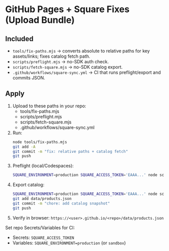 # GitHub Pages + Square Fixes (Upload Bundle)

## Included
- `tools/fix-paths.mjs` → converts absolute to relative paths for key assets/links; fixes catalog fetch path.
- `scripts/preflight.mjs` → no-SDK auth check.
- `scripts/fetch-square.mjs` → no-SDK catalog export.
- `.github/workflows/square-sync.yml` → CI that runs preflight/export and commits JSON.

## Apply
1) Upload to these paths in your repo:
   - tools/fix-paths.mjs
   - scripts/preflight.mjs
   - scripts/fetch-square.mjs
   - .github/workflows/square-sync.yml
2) Run:
   ```bash
   node tools/fix-paths.mjs
   git add -A
   git commit -m "fix: relative paths + catalog fetch"
   git push
   ```
3) Preflight (local/Codespaces):
   ```bash
   SQUARE_ENVIRONMENT=production SQUARE_ACCESS_TOKEN='EAAA...' node scripts/preflight.mjs
   ```
4) Export catalog:
   ```bash
   SQUARE_ENVIRONMENT=production SQUARE_ACCESS_TOKEN='EAAA...' node scripts/fetch-square.mjs
   git add data/products.json
   git commit -m "chore: add catalog snapshot"
   git push
   ```
5) Verify in browser: `https://<user>.github.io/<repo>/data/products.json`

Set repo Secrets/Variables for CI:
- Secrets: `SQUARE_ACCESS_TOKEN`
- Variables: `SQUARE_ENVIRONMENT=production` (or `sandbox`)
